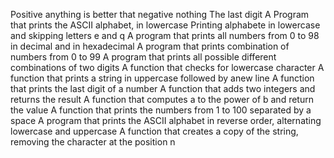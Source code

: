Positive anything is better that negative nothing
The last digit
A Program that prints the ASCII alphabet, in lowercase
Printing alphabete in lowercase and skipping letters e and q
A program that prints all numbers from 0 to 98 in decimal and in hexadecimal
A program that prints combination of numbers from 0 to 99
A program that prints all possible different combinations of two digits
A function that checks for lowercase character
A function that prints a string in uppercase followed by anew line
A function that prints the last digit of a number
A function that adds two integers and returns the result
A function that computes a to the power of b and return the value
A function that prints the numbers from 1 to 100 separated by a space
A program that prints the ASCII alphabet in reverse order, alternating lowercase and uppercase
A function that creates a copy of the string, removing the character at the position n
